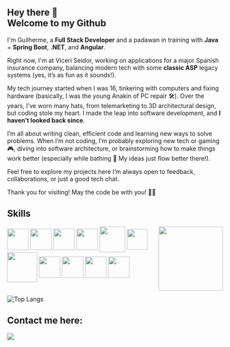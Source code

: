 ## Hey there 👋<br>Welcome to my Github

I'm Guilherme, a **Full Stack Developer** and a padawan in training with **Java** + **Spring Boot**, **.NET**, and **Angular**.

Right now, I'm at Viceri Seidor, working on applications for a major Spanish insurance company, balancing modern tech with some **classic ASP** legacy systems (yes, it’s as fun as it sounds!).

My tech journey started when I was 16, tinkering with computers and fixing hardware (basically, I was the young Anakin of PC repair 🛠️).
Over the years, I’ve worn many hats, from telemarketing to 3D architectural design, but coding stole my heart. I made the leap into software development, and **I haven’t looked back since**.

I’m all about writing clean, efficient code and learning new ways to solve problems. When I’m not coding, I’m probably exploring new tech or gaming 🎮, diving into software architecture, or brainstorming how to make things work better (especially while bathing 🛁 My ideas just flow better there!).

Feel free to explore my projects here I’m always open to feedback, collaborations, or just a good tech chat.

Thank you for visiting!
May the code be with you! 🚀✨

 ## Skills
 <img align="right" height="150" src="https://media.tenor.com/YUzRkMOL-3EAAAAM/programming-computer-frog.gif"  />
 <div style="display: inline_block">
    <img src="https://cdn.jsdelivr.net/gh/devicons/devicon/icons/linux/linux-original.svg" width="50" img align="center" />
    <img src="https://cdn.jsdelivr.net/gh/devicons/devicon/icons/git/git-original.svg" width="50"img align="center" />
    <img src="https://cdn.jsdelivr.net/gh/devicons/devicon@latest/icons/csharp/csharp-plain.svg" width="50" img align="center" />
    <img src="https://cdn.jsdelivr.net/gh/devicons/devicon@latest/icons/dotnetcore/dotnetcore-original.svg" width="50" img align="center"/>
    <img src="https://cdn.jsdelivr.net/gh/devicons/devicon@latest/icons/java/java-original.svg" width="60" img align="center"/>
    <img src="https://cdn.jsdelivr.net/gh/devicons/devicon@latest/icons/spring/spring-original.svg" width="48" img align="center" />
    <img src="https://cdn.jsdelivr.net/gh/devicons/devicon@latest/icons/angular/angular-original.svg" width="70" img align="center" />
    <img src="https://cdn.jsdelivr.net/gh/devicons/devicon@latest/icons/javascript/javascript-original.svg" width="50" img align="center" />
    <img src="https://cdn.jsdelivr.net/gh/devicons/devicon@latest/icons/typescript/typescript-original.svg" width="50" img align="center" />
    <img src="https://cdn.jsdelivr.net/gh/devicons/devicon@latest/icons/html5/html5-original.svg" width="50" img align="center"/>
    <img src="https://cdn.jsdelivr.net/gh/devicons/devicon@latest/icons/css3/css3-original.svg" width="50" img align="center" />
 </div>
<div align="left">
<BR>

![Top Langs](https://github-readme-stats.vercel.app/api/top-langs/?username=cguiama&theme=nord&layout=compact&bg_color=00000000)

</div>


 
## Contact me here:
<p>  
<a href="https://www.linkedin.com/in/cguiama/" target="_blank">
<img src="https://img.shields.io/badge/-LinkedIn-%230077B5?style=for-the-badge&logo=linkedin&logoColor=white">
</a>
</p>
